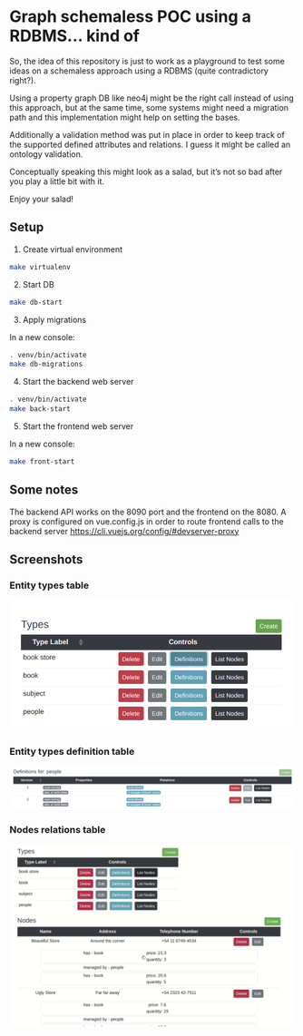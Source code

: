 # Graph schemaless POC using a RDBMS... kind of

So, the idea of this repository is just to work as a playground to test some ideas on a schemaless approach using a RDBMS (quite contradictory right?).

Using a property graph DB like neo4j might be the right call instead of using this approach, but at the same time, some systems might need a migration path and this implementation might help on setting the bases.

Additionally a validation method was put in place in order to keep track of the supported defined attributes and relations. I guess it might be called an ontology validation.

Conceptually speaking this might look as a salad, but it’s not so bad after you play a little bit with it.

Enjoy your salad!

## Setup

1. Create virtual environment

```sh
make virtualenv
```

2. Start DB

```sh
make db-start
```

3. Apply migrations

In a new console:

```sh
. venv/bin/activate
make db-migrations
```

4. Start the backend web server

```sh
. venv/bin/activate
make back-start
```

5. Start the frontend web server

In a new console:

```sh
make front-start
```

## Some notes

The backend API works on the 8090 port and the frontend on the 8080.
A proxy is configured on vue.config.js in order to route frontend calls to the backend server https://cli.vuejs.org/config/#devserver-proxy

## Screenshots

### Entity types table

![Entity type table](doc/entity-types-table.png)

### Entity types definition table

![Entity type definition table](doc/entity-types-definition-table.png)

### Nodes relations table

![Nodes relations navigation](doc/nodes-relations-navigation.gif)
